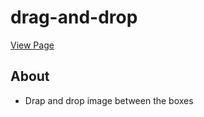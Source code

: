 # drag-and-drop

[View Page](https://amrdesai.github.io/drag-and-drop/)

## About
- Drap and drop image between the boxes

